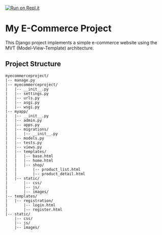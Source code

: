 [![Run on Repl.it](https://replit.com/badge/github/snowden1010/Shop-WApp)](https://replit.com/new/github/snowden1010/Shop-WApp)

# My E-Commerce Project

This Django project implements a simple e-commerce website using the MVT (Model-View-Template) architecture.

## Project Structure

```plaintext
myecommerceproject/
|-- manage.py
|-- myecommerceproject/
|   |-- __init__.py
|   |-- settings.py
|   |-- urls.py
|   |-- asgi.py
|   |-- wsgi.py
|-- myapp/
|   |-- __init__.py
|   |-- admin.py
|   |-- apps.py
|   |-- migrations/
|   |   |-- __init__.py
|   |-- models.py
|   |-- tests.py
|   |-- views.py
|   |-- templates/
|   |   |-- base.html
|   |   |-- home.html
|   |   |-- shop/
|   |       |-- product_list.html
|   |       |-- product_detail.html
|   |-- static/
|       |-- css/
|       |-- js/
|       |-- images/
|-- templates/
|   |-- registration/
|       |-- login.html
|       |-- register.html
|-- static/
    |-- css/
    |-- js/
    |-- images/
